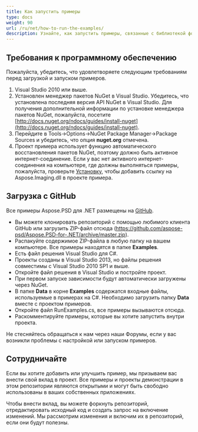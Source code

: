 ```yaml
---
title: Как запустить примеры
type: docs
weight: 90
url: /ru/net/how-to-run-the-examples/
description: Узнайте, как запустить примеры, связанные с библиотекой формата файла PSD, размещенными на GitHub.
---
```


## **Требования к программному обеспечению**
Пожалуйста, убедитесь, что удовлетворяете следующим требованиям перед загрузкой и запуском примеров.

1. Visual Studio 2010 или выше.
1. Установлен менеджер пакетов NuGet в Visual Studio. Убедитесь, что установлена последняя версия API NuGet в Visual Studio. Для получения дополнительной информации по установке менеджера пакетов NuGet, пожалуйста, посетите [http://docs.nuget.org/ndocs/guides/install-nuget](http://docs.nuget.org/ndocs/guides/install-nuget).
1. Перейдите в Tools->Options->NuGet Package Manager->Package Sources и убедитесь, что опция **nuget.org** отмечена.
1. Проект примера использует функцию автоматического восстановления пакетов NuGet, поэтому должно быть активное интернет-соединение. Если у вас нет активного интернет-соединения на компьютере, где должны выполняться примеры, пожалуйста, проверьте [Установку](/ru/psd/net/installation/), чтобы добавить ссылку на Aspose.Imaging.dll в проекте примера.

## **Загрузка с GitHub**
Все примеры Aspose.PSD для .NET размещены на [GitHub](https://github.com/aspose-psd/Aspose.PSD-for-.NET).

- Вы можете клонировать репозиторий с помощью любимого клиента GitHub или загрузить ZIP-файл отсюда (https://github.com/aspose-psd/Aspose.PSD-for-.NET/archive/master.zip).
- Распакуйте содержимое ZIP-файла в любую папку на вашем компьютере. Все примеры находятся в папке **Examples**.
- Есть файл решения Visual Studio для C#.
- Проекты созданы в Visual Studio 2013, но файлы решения совместимы с Visual Studio 2010 SP1 и выше.
- Откройте файл решения в Visual Studio и постройте проект.
- При первом запуске зависимости будут автоматически загружены через NuGet.
- В папке **Data** в корне **Examples** содержатся входные файлы, используемые в примерах на C#. Необходимо загрузить папку **Data** вместе с проектом примеров.
- Откройте файл RunExamples.cs, все примеры вызываются отсюда.
- Раскомментируйте примеры, которые вы хотите запустить внутри проекта.

Не стесняйтесь обращаться к нам через наши Форумы, если у вас возникли проблемы с настройкой или запуском примеров.

## **Сотрудничайте**
Если вы хотите добавить или улучшить пример, мы призываем вас внести свой вклад в проект. Все примеры и проекты демонстрации в этом репозитории являются открытыми и могут быть свободно использованы в ваших собственных приложениях.

Чтобы внести вклад, вы можете форкнуть репозиторий, отредактировать исходный код и создать запрос на включение изменений. Мы рассмотрим изменения и включим их в репозиторий, если они будут полезны.
